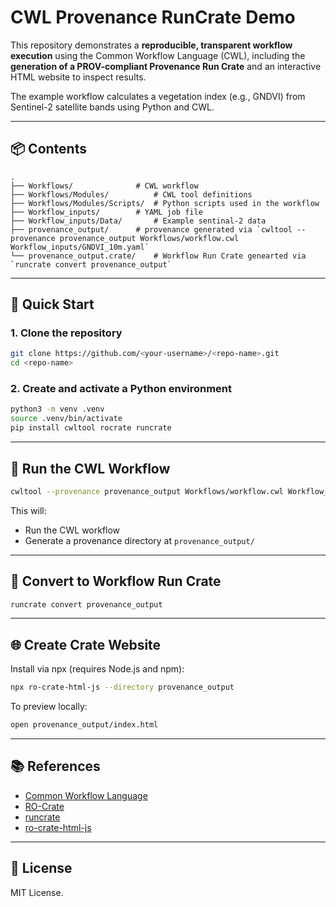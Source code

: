 # CWL Provenance RunCrate Demo

This repository demonstrates a **reproducible, transparent workflow execution** using the Common Workflow Language (CWL), including the **generation of a PROV-compliant Provenance Run Crate** and an interactive HTML website to inspect results.

The example workflow calculates a vegetation index (e.g., GNDVI) from Sentinel-2 satellite bands using Python and CWL.

---

## 📦 Contents

```
.
├── Workflows/             	# CWL workflow 
├── Workflows/Modules/          # CWL tool definitions
├── Workflows/Modules/Scripts/  # Python scripts used in the workflow
├── Workflow_inputs/       	# YAML job file
├── Workflow_inputs/Data/     	# Example sentinal-2 data
├── provenance_output/     	# provenance generated via `cwltool --provenance provenance_output Workflows/workflow.cwl Workflow_inputs/GNDVI_10m.yaml`  
└── provenance_output.crate/    # Workflow Run Crate genearted via `runcrate convert provenance_output`   
```

---

## 🚀 Quick Start

### 1. Clone the repository

```bash
git clone https://github.com/<your-username>/<repo-name>.git
cd <repo-name>
```

### 2. Create and activate a Python environment

```bash
python3 -m venv .venv
source .venv/bin/activate
pip install cwltool rocrate runcrate
```

---

## 🔁 Run the CWL Workflow

```bash
cwltool --provenance provenance_output Workflows/workflow.cwl Workflow_inputs/GNDVI_10m.yaml
```

This will:

- Run the CWL workflow
- Generate a provenance directory at `provenance_output/`

---

## 🔄 Convert to Workflow Run Crate

```bash
runcrate convert provenance_output
```

---

## 🌐 Create Crate Website

Install via npx (requires Node.js and npm):

```bash
npx ro-crate-html-js --directory provenance_output
```

To preview locally:

```bash
open provenance_output/index.html
```

---

## 📚 References

- [Common Workflow Language](https://www.commonwl.org/)
- [RO-Crate](https://www.researchobject.org/ro-crate/)
- [runcrate](https://github.com/ResearchObject/runcrate)
- [ro-crate-html-js](https://www.npmjs.com/package/ro-crate-html-js)

---

## 📄 License

MIT License.
